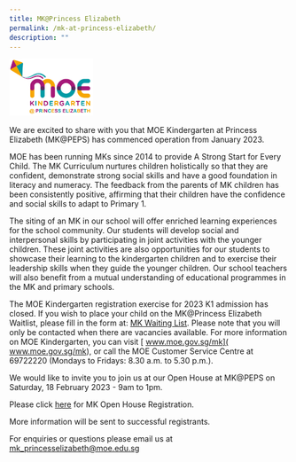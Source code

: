 ```yaml
---
title: MK@Princess Elizabeth
permalink: /mk-at-princess-elizabeth/
description: ""
---
```





<img src="/images/mkpeps.jpg" 
     style="width:30%">

We are excited to share with you that MOE Kindergarten at Princess Elizabeth (MK@PEPS) has commenced operation from January 2023. 

MOE has been running MKs since 2014 to provide A Strong Start for Every Child. The MK Curriculum nurtures children holistically so that they are confident, demonstrate strong social skills and have a good foundation in literacy and numeracy. The feedback from the parents of MK children has been consistently positive, affirming that their children have the confidence and social skills to adapt to Primary 1.

The siting of an MK in our school will offer enriched learning experiences for the school community. Our students will develop social and interpersonal skills by participating in joint activities with the younger children. These joint activities are also opportunities for our students to showcase their learning to the kindergarten children and to exercise their leadership skills when they guide the younger children. Our school teachers will also benefit from a mutual understanding of educational programmes in the MK and primary schools. 

The MOE Kindergarten registration exercise for 2023 K1 admission has closed.  If you wish to place your child on the MK@Princess Elizabeth Waitlist, please fill in the form at: [MK Waiting List](https://www.form.gov.sg/63d622a0a35c34001156baf1). Please note that you will only be contacted when there are vacancies available. For more information on MOE Kindergarten, you can visit [ www.moe.gov.sg/mk]( www.moe.gov.sg/mk), or call the MOE Customer Service Centre at 69722220 (Mondays to Fridays: 8.30 a.m. to 5.30 p.m.). <br>

We would like to invite you to join us at our Open House at MK@PEPS on Saturday, 18 February 2023 - 9am to 1pm.
     
Please click [here](https://go.gov.sg/mkopenhouse2023pmk) for MK Open House Registration. <br>

More information will be sent to successful registrants.
 
For enquiries or questions please email us at [mk\_princesselizabeth@moe.edu.sg](mailto:mk_princesselizabeth@moe.edu.sg)